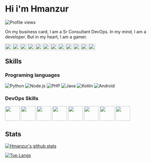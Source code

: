 # Hi i'm Hmanzur

![Profile views](https://gpvc.arturio.dev/hmanzur) 

On my business card, I am a Sr Consultant DevOps. In my mind, I am a developer. But in my heart, I am a gamer.

<p>
  <a href="https://www.npmjs.com/~hmanzur">
    <img align="left" alt="NPM Profile" width="22px" src="https://cdn.jsdelivr.net/npm/simple-icons@v3/icons/npm.svg" />
  </a>
  
  <a href="https://twitter.com/habibmanzur">
    <img align="left" alt="Twitter" width="22px" src="https://cdn.jsdelivr.net/npm/simple-icons@v3/icons/twitter.svg" />
  </a>

  <a href="https://www.linkedin.com/in/habibmanzur/">
    <img align="left" alt="Linkedin" width="22px" src="https://cdn.jsdelivr.net/npm/simple-icons@v3/icons/linkedin.svg" />
  </a>

  <a href="https://t.me/hmanzur">
    <img align="left" alt="Telegram" width="22px" src="https://cdn.jsdelivr.net/npm/simple-icons@v3/icons/telegram.svg" />
  </a>

  <a href="https://www.reddit.com/user/hmanzur/">
    <img align="left" alt=" Reddit" width="22px" src="https://cdn.jsdelivr.net/npm/simple-icons@v3/icons/reddit.svg" />
  </a>

  <a href="https://dev.to/habibmanzur">
    <img align="left" alt="Dev" width="22px" src="https://cdn.jsdelivr.net/npm/simple-icons@3.5.0/icons/dev-dot-to.svg" />
  </a>

  <a href="https://gitlab.com/hmanzur">
    <img align="left" alt="Gitlab" width="22px" src="https://cdn.jsdelivr.net/npm/simple-icons@3.5.0/icons/gitlab.svg" />
  </a>

  <a href="https://stackoverflow.com/users/8877452/habib">
    <img align="left" alt="Stack Overflow" width="22px" src="https://cdn.jsdelivr.net/npm/simple-icons@3.5.0/icons/stackoverflow.svg" />
  </a>

  <a href="https://www.twitch.tv/hmanzur">
    <img align="left" alt="Twitch" width="22px" src="https://cdn.jsdelivr.net/npm/simple-icons@3.5.0/icons/twitch.svg" />
  </a>

  <a href="mailto:hmanzursoft@gmail.com">
    <img align="left" alt="Gmail" width="22px" src="https://cdn.jsdelivr.net/npm/simple-icons@3.5.0/icons/gmail.svg" />
  </a>
  
  <a href="https://steamcommunity.com/id/hmanzur">
    <img align="left" alt="Gmail" width="22px" src="https://cdn.jsdelivr.net/npm/simple-icons@3.5.0/icons/steam.svg" />
  </a>
  
  <a href="#SW-4364-3761-7223">
    <img align="left" alt="Gmail" width="22px" src="https://cdn.jsdelivr.net/npm/simple-icons@3.5.0/icons/nintendoswitch.svg" alt="SW-4364-3761-7223" />
  </a>

</p>

<br>

## Skills

### Programing languages

![Python](https://img.icons8.com/color/48/000000/python.svg)
![Node.js](https://img.icons8.com/color/48/000000/nodejs.svg)
![PHP](https://img.icons8.com/color/48/000000/php-logo.svg) 
![Java](https://img.icons8.com/color/48/000000/java-coffee-cup-logo.svg)
![Kotlin](https://img.icons8.com/color/48/000000/kotlin.svg)
![Android](https://img.icons8.com/color/48/000000/android-os.svg)

### DevOps Skills

<p>
  <img src="https://raw.githubusercontent.com/hmanzur/hmanzur/master/assets/aws.svg" height="48">
  <img src="https://raw.githubusercontent.com/hmanzur/hmanzur/master/assets/azure.svg" height="48">
  <img src="https://raw.githubusercontent.com/hmanzur/hmanzur/master/assets/docker.svg" height="48">
  <img src="https://raw.githubusercontent.com/hmanzur/hmanzur/master/assets/circle-ci.svg" height="48">
  <img src="https://raw.githubusercontent.com/hmanzur/hmanzur/master/assets/git.svg" height="48">
  <img src="https://raw.githubusercontent.com/hmanzur/hmanzur/master/assets/linux.svg" height="48">
  <img src="https://raw.githubusercontent.com/hmanzur/hmanzur/master/assets/yaml.svg" height="48">
  <img src="https://raw.githubusercontent.com/hmanzur/hmanzur/master/assets/terraform.svg" height="48">
</p>

## Stats

[![Hmanzur's github stats](https://github-readme-stats.vercel.app/api?username=hmanzur&show_icons=true)](https://github.com/hmanzur)

[![Top Langs](https://github-readme-stats.vercel.app/api/top-langs/?username=hmanzur&layout=compact)](https://github.com/hmanzur)
